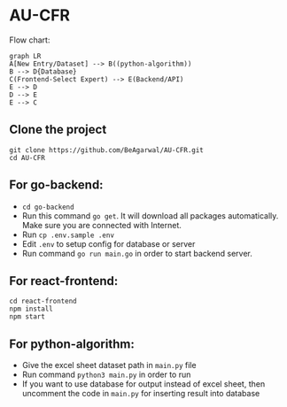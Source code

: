 # AU-CFR


Flow chart:

```mermaid
graph LR
A[New Entry/Dataset] --> B((python-algorithm))
B --> D{Database}
C(Frontend-Select Expert) --> E(Backend/API)
E --> D
D --> E
E --> C
```
Clone the project
-
```shell
git clone https://github.com/BeAgarwal/AU-CFR.git
cd AU-CFR
```
For **go-backend:**
- 
- `cd go-backend`
- Run this command `go get`. It will download all packages automatically. Make sure you are connected with Internet.
- Run `cp .env.sample .env`
- Edit `.env` to setup config for database or server
- Run command `go run main.go` in order to start backend server. 

For **react-frontend:**
-
```shell
cd react-frontend
npm install
npm start
```

For **python-algorithm:**
-
- Give the excel sheet dataset path in `main.py` file
- Run command `python3 main.py` in order to run
-  If you want to use database for output instead of excel sheet, then uncomment the code in `main.py` for inserting result into database